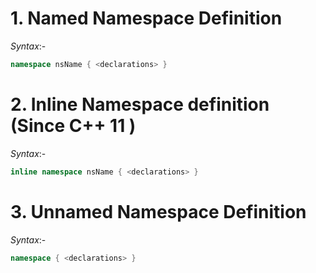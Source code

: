 # 1. Named Namespace Definition
*Syntax*:-
```C++
namespace nsName { <declarations> }
```

# 2. Inline Namespace definition (Since __C++ 11__ )
_Syntax_:-
```C++
inline namespace nsName { <declarations> }
```

# 3. Unnamed Namespace Definition
_Syntax_:-
```C++
namespace { <declarations> }
```


